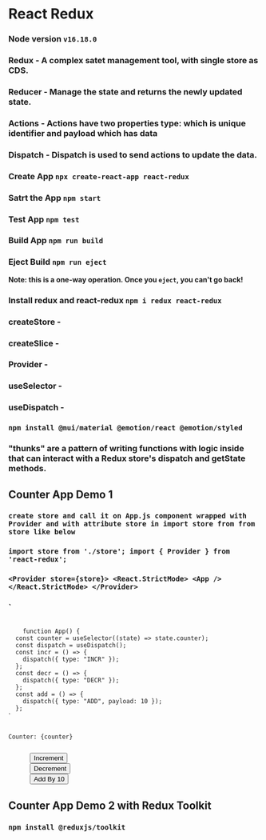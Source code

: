 # React Redux

### Node version `v16.18.0`

### Redux - A complex satet management tool, with single store as CDS.

### Reducer - Manage the state and returns the newly updated state.

### Actions - Actions have two properties type: which is unique identifier and payload which has data

### Dispatch - Dispatch is used to send actions to update the data.

### Create App `npx create-react-app react-redux`

### Satrt the App `npm start`

### Test App `npm test`

### Build App `npm run build`

### Eject Build `npm run eject`

**Note: this is a one-way operation. Once you `eject`, you can't go back!**

### Install redux and react-redux `npm i redux react-redux`

### createStore -

### createSlice -

### Provider -

### useSelector -

### useDispatch -

### `npm install @mui/material @emotion/react @emotion/styled`

### "thunks" are a pattern of writing functions with logic inside that can interact with a Redux store's dispatch and getState methods.

## Counter App Demo 1

### `create store and call it on App.js component wrapped with Provider and with attribute store in import store from from store like below`

### `import store from './store'; import { Provider } from 'react-redux';`

### `<Provider store={store}> <React.StrictMode> <App /> </React.StrictMode> </Provider>`

### `
<code>
    function App() {
  const counter = useSelector((state) => state.counter);
  const dispatch = useDispatch();
  const incr = () => {
    dispatch({ type: "INCR" });
  };
  const decr = () => {
    dispatch({ type: "DECR" });
  };
  const add = () => {
    dispatch({ type: "ADD", payload: 10 });
  };
</code>`

<code> 
      <p>Counter: {counter}</p>
      <button onClick={incr}>Increment</button>
      <button onClick={decr}>Decrement</button>
      <button onClick={add}>Add By 10</button>
</code> 

## Counter App Demo 2 with Redux Toolkit

### `npm install @reduxjs/toolkit`

